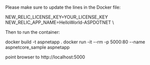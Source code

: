 Please make sure to update the lines in the Docker file:

NEW_RELIC_LICENSE_KEY=YOUR_LICENSE_KEY \
NEW_RELIC_APP_NAME=HelloWorld-ASPDOTNET \

Then to run the container:

docker build -t aspnetapp .
docker run -it --rm -p 5000:80 --name aspnetcore_sample aspnetapp

point browser to http://localhost:5000
